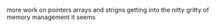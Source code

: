 more work on pointers arrays and strigns getting into the nitty gritty of memory management it seems

